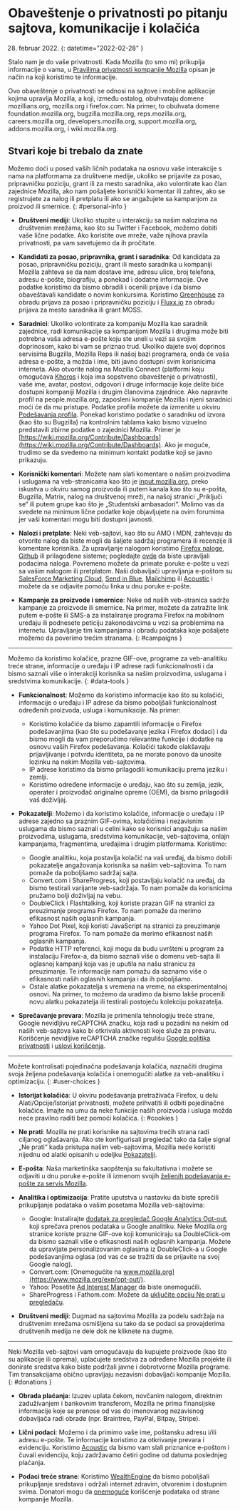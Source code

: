 ﻿# Obaveštenje o privatnosti po pitanju sajtova, komunikacije i kolačića

28. februar 2022.
{: datetime="2022-02-28" }

Stalo nam je do vaše privatnosti. Kada Mozilla (to smo mi) prikuplja informacije o vama, u [Pravilima privatnosti kompanije Mozilla](https://www.mozilla.org/privacy/) opisan je način na koji koristimo te informacije.

Ovo obaveštenje o privatnosti se odnosi na sajtove i mobilne aplikacije kojima upravlja Mozilla, a koji, između ostalog, obuhvataju domene mozillians.org, mozilla.org i firefox.com. Na primer, to obuhvata domene foundation.mozilla.org, bugzilla.mozilla.org, reps.mozilla.org, careers.mozilla.org, developers.mozilla.org, support.mozilla.org, addons.mozilla.org, i wiki.mozilla.org.

## Stvari koje bi trebalo da znate

Možemo doći u posed vaših ličnih podataka na osnovu vaše interakcije s nama na platformama za društvene medije, ukoliko se prijavite za posao, pripravničku poziciju, grant ili za mesto saradnika, ako volontirate kao član zajednice Mozilla, ako nam pošaljete korisnički komentar ili zahtev, ako se registrujete za nalog ili pretplatu ili ako se angažujete sa kampanjom za proizvod ili smernice. 
{: #personal-info }

* **Društveni mediji**: Ukoliko stupite u interakciju sa našim nalozima na društvenim mrežama, kao što su Twitter i Facebook, možemo dobiti vaše lične podatke. Ako koristite ove mreže, važe njihova pravila privatnosti, pa vam savetujemo da ih pročitate.

* **Kandidati za posao, pripravnika, grant i saradnika**: Od kandidata za posao, pripravničku poziciju, grant ili mesto saradnika u kompaniji Mozilla zahteva se da nam dostave ime, adresu ulice, broj telefona, adresu e-pošte, biografiju, a ponekad i dodatne informacije. Ove podatke koristimo da bismo obradili i ocenili prijave i da bismo obaveštavali kandidate o novim konkursima. Koristimo [Greenhouse](https://www.greenhouse.io/privacy-policy) za obradu prijava za posao i pripravničku poziciju i [Fluxx.io](https://www.fluxx.io/privacy-policy) za obradu prijava za mesto saradnika ili grant MOSS.

* **Saradnici**: Ukoliko volontirate za kompaniju Mozilla kao saradnik zajednice, radi komunikacije sa kompanijom Mozilla i drugima može biti potrebna vaša adresa e-pošte koju ste uneli u vezi sa svojim doprinosom, kako bi vam se priznao trud. Ukoliko dajete svoj doprinos servisima Bugzilla, Mozilla Reps ili našoj bazi programera, onda će vaša adresa e-pošte, a možda i ime, biti javno dostupni svim korisnicima interneta. Ako otvorite nalog na Mozilla Connect (platformi koju omogućava [Khoros](https://khoros.com/privacy) i koja ima sopstveno obaveštenje o privatnosti), vaše ime, avatar, postovi, odgovori i druge informacije koje delite biće dostupni kompaniji Mozilla i drugim članovima zajednice. Ako napravite profil na people.mozilla.org, zaposleni kompanije Mozilla i njeni saradnici moći će da mu pristupe. Podatke profila možete da izmenite u okviru [Podešavanja profila](https://people.mozilla.org/e?section=personal-info). Ponekad koristimo podatke o saradniku od izvora (kao što su Bugzilla) na kontrolnim tablama kako bismo vizuelno predstavili zbirne podatke o zajednici Mozilla. Primer je [https://wiki.mozilla.org/Contribute/Dashboards](https://wiki.mozilla.org/Contribute/Dashboards). Ako je moguće, trudimo se da svedemo na minimum kontakt podatke koji se javno prikazuju.

* **Korisnički komentari**: Možete nam slati komentare o našim proizvodima i uslugama na veb-stranicama kao što je [input.mozilla.org](https://input.mozilla.org/), preko iskustva u okviru samog proizvoda ili putem kanala kao što su e-pošta, Bugzilla, Matrix, nalog na društvenoj mreži, na našoj stranici „Priključi se“ ili putem grupe kao što je „Studentski ambasadori“. Molimo vas da svedete na minimum lične podatke koje objavljujete na ovim forumima jer vaši komentari mogu biti dostupni javnosti.

* **Nalozi i pretplate**: Neki veb-sajtovi, kao što su AMO i MDN, zahtevaju da otvorite nalog da biste mogli da šaljete sadržaj programera ili recenzije ili komentare korisnika. Za upravljanje nalogom koristimo [Firefox naloge](https://www.mozilla.org/privacy/firefox/), [Github](https://help.github.com/en/github/site-policy/github-privacy-statement#our-use-of-cookies-and-tracking) ili prilagođene sisteme; pogledajte [ovde](https://support.mozilla.org/kb/managing-account-data) da biste upravljali podacima naloga. Povremeno možete da primate poruke e-pošte u vezi sa vašim nalogom ili pretplatom. Naši dobavljači upravljanja e-poštom su [SalesForce Marketing Cloud](https://www.marketingcloud.com/privacy-policy/website-privacy-statement/), [Send in Blue](https://www.sendinblue.com/legal/privacypolicy/), [Mailchimp](https://mailchimp.com/legal/privacy/) ili [Acoustic](https://acoustic.com/privacy-notice/) i možete da se odjavite pomoću linka u dnu poruke e-pošte. 

* **Kampanje za proizvode i smernice**: Neke od naših veb-stranica sadrže kampanje za proizvode ili smernice. Na primer, možete da zatražite link putem e-pošte ili SMS-a za instaliranje programa Firefox na mobilnom uređaju ili podnesete peticiju zakonodavcima u vezi sa problemima na internetu. Upravljanje tim kampanjama i obradu podataka koje pošaljete možemo da poverimo trećim stranama. 
{: #campaigns }

---------------------------------------

Možemo da koristimo kolačiće, prazne GIF-ove, programe za veb-analitiku treće strane, informacije o uređaju i IP adrese radi funkcionalnosti i da bismo saznali više o interakciji korisnika sa našim proizvodima, uslugama i sredstvima komunikacije. 
{: #data-tools }

* **Funkcionalnost**: Možemo da koristimo informacije kao što su kolačići, informacije o uređaju i IP adrese da bismo poboljšali funkcionalnost određenih proizvoda, usluga i komunikacije. Na primer:
    * Koristimo kolačiće da bismo zapamtili informacije o Firefox podešavanjima (kao što su podešavanje jezika i Firefox dodaci) i da bismo mogli da vam preporučimo relevantne funkcije i dodatke na osnovu vaših Firefox podešavanja. Kolačići takođe olakšavaju prijavljivanje i potvrdu identiteta, pa ne morate ponovo da unosite lozinku na nekim Mozilla veb-sajtovima.
    * IP adrese koristimo da bismo prilagodili komunikaciju prema jeziku i zemlji.
    * Koristimo određene informacije o uređaju, kao što su zemlja, jezik, operater i proizvođač originalne opreme (OEM), da bismo prilagodili vaš doživljaj.

* **Pokazatelji**: Možemo i da koristimo kolačiće, informacije o uređaju i IP adrese zajedno sa praznim GIF-ovima, kolačićima i nezavisnim uslugama da bismo saznali u celini kako se korisnici angažuju sa našim proizvodima, uslugama, sredstvima komunikacije, veb-sajtovima, onlajn kampanjama, fragmentima, uređajima i drugim platformama. Koristimo:
    * Google analitiku, koja postavlja kolačić na vaš uređaj, da bismo dobili pokazatelje angažovanja korisnika sa našim veb-sajtovima. To nam pomaže da poboljšamo sadržaj sajta.
    * Convert.com i ShareProgress, koji postavljaju kolačić na uređaj, da bismo testirali varijante veb-sadržaja. To nam pomaže da korisnicima pružamo bolji doživljaj na vebu.
    * DoubleClick i Flashtalking, koji koriste prazan GIF na stranici za preuzimanje programa Firefox. To nam pomaže da merimo efikasnost naših oglasnih kampanja.
    * Yahoo Dot Pixel, koji koristi JavaScript na stranici za preuzimanje programa Firefox. To nam pomaže da merimo efikasnost naših oglasnih kampanja.
    * Podatke HTTP referenci, koji mogu da budu uvršteni u program za instalaciju Firefox-a, da bismo saznali više o domenu veb-sajta ili oglasnoj kampanji koja vas je uputila na našu stranicu za preuzimanje. Te informacije nam pomažu da saznamo više o efikasnosti naših oglasnih kampanja i da ih poboljšamo.
    * Ostale alatke pokazatelja s vremena na vreme, na eksperimentalnoj osnovi. Na primer, to možemo da uradimo da bismo lakše procenili novu alatku pokazatelja ili testirali postojeću kolekciju pokazatelja.
  
* **Sprečavanje prevara**: Mozilla je primenila tehnologiju treće strane, Google nevidljivu reCAPTCHA značku, koja radi u pozadini na nekim od naših veb-sajtova kako bi otkrivala aktivnosti koje služe za prevaru. Korišćenje nevidljive reCAPTCHA značke regulišu [Google politika privatnosti](https://www.google.com/intl/policies/privacy/) i [uslovi korišćenja](https://policies.google.com/terms).

---------------------------------------

Možete kontrolisati pojedinačna podešavanja kolačića, naznačiti drugima svoja željena podešavanja kolačića i onemogućiti alatke za veb-analitiku i optimizaciju. 
{: #user-choices }

* **Istorijat kolačića**: U okviru podešavanja pretraživača Firefox, u delu Alati/Opcije/Istorijat privatnosti, možete prihvatiti ili odbiti pojedinačne kolačiće. Imajte na umu da neke funkcije naših proizvoda i usluga možda neće pravilno raditi bez pomoći kolačića. 
{: #cookies }

* **Ne prati**: Mozilla ne prati korisnike na sajtovima trećih strana radi ciljanog oglašavanja. Ako ste konfigurisali pregledač tako da šalje signal „Ne prati“ kada pristupa našim veb-sajtovima, Mozilla neće koristiti nijednu od alatki opisanih u odeljku [Pokazatelji](https://www.mozilla.org/privacy/websites/#data-tools).

* **E-pošta**: Naša marketinška saopštenja su fakultativna i možete se odjaviti u dnu poruke e-pošte ili izmenom svojih [željenih podešavanja e-pošte za servis Mozilla](https://www.mozilla.org/newsletter/recovery/).

* **Analitika i optimizacija**: Pratite uputstva u nastavku da biste sprečili prikupljanje podataka o vašim posetama Mozilla veb-sajtovima:
    * Google: Instalirajte [dodatak za pregledač Google Analytics Opt-out](https://tools.google.com/dlpage/gaoptout), koji sprečava prenos podataka u Google analitiku. Neke Mozilla.org stranice koriste prazne GIF-ove koji komuniciraju sa DoubleClick-om da bismo saznali više o efikasnosti naših oglasnih kampanja. Možete da upravljate personalizovanim oglasima iz DoubleClick-a u Google podešavanjima oglasa (od vas će se tražiti da se prijavite na svoj Google nalog).
    * Convert.com: [Onemogućite na www.mozilla.org](https://www.mozilla.org/exp/opt-out/).
    * Yahoo: Posetite [Ad Interest Manager](https://aim.yahoo.com/aim/us/en/optout/) da biste onemogućili.
    * ShareProgress i Fathom.com: Možete da [uključite opciju Ne prati u pregledaču](https://support.mozilla.org/kb/how-do-i-turn-do-not-track-feature).

* **Društveni mediji**: Dugmad na sajtovima Mozilla za podelu sadržaja na društvenim mrežama osmišljena su tako da se podaci sa provajderima društvenih medija ne dele dok ne kliknete na dugme.

---------------------------------------

Neki Mozilla veb-sajtovi vam omogućavaju da kupujete proizvode (kao što su aplikacije ili oprema), uplaćujete sredstva za određene Mozilla projekte ili donirate sredstva kako biste podržali javne i dobrotvorne Mozilla programe. Tim transakcijama obično upravljaju nezavisni dobavljači kompanije Mozilla. 
{: #donations }

* **Obrada plaćanja**: Izuzev uplata čekom, novčanim nalogom, direktnim zaduživanjem i bankovnim transferom, Mozilla ne prima finansijske informacije koje se prenose od vas do imenovanog nezavisnog dobavljača radi obrade (npr. Braintree, PayPal, Bitpay, Stripe).

* **Lični podaci**: Možemo i da primimo vaše ime, poštansku adresu i/ili adresu e-pošte. Te informacije koristimo za otkrivanje prevara i evidenciju. Koristimo [Acoustic](https://acoustic.com/privacy-notice/) da bismo vam slali priznanice e-poštom i čuvali evidenciju, koju zadržavamo četiri godine od datuma poslednjeg plaćanja. 

* **Podaci treće strane**: Koristimo [WealthEngine](https://www.wealthengine.com/wealthengine-inc-privacy-policy/) da bismo poboljšali prikupljanje sredstava i održali internet zdravim, otvorenim i dostupnim svima. Donatori mogu da [onemoguće](https://app.onetrust.com/app/#/webform/4ba08202-2ede-4934-a89e-f0b0870f95f0) korišćenje podataka od strane kompanije Mozilla.
